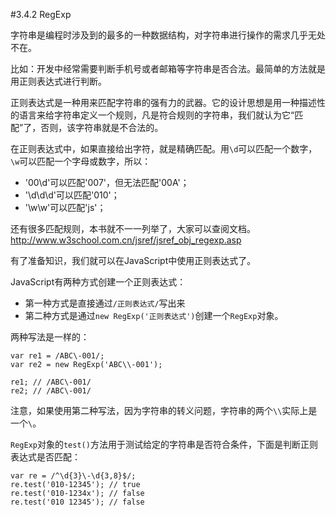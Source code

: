 #3.4.2 RegExp

字符串是编程时涉及到的最多的一种数据结构，对字符串进行操作的需求几乎无处不在。

比如：开发中经常需要判断手机号或者邮箱等字符串是否合法。最简单的方法就是用正则表达式进行判断。

正则表达式是一种用来匹配字符串的强有力的武器。它的设计思想是用一种描述性的语言来给字符串定义一个规则，凡是符合规则的字符串，我们就认为它“匹配”了，否则，该字符串就是不合法的。


在正则表达式中，如果直接给出字符，就是精确匹配。用`\d`可以匹配一个数字，`\w`可以匹配一个字母或数字，所以：

* '00\d'可以匹配'007'，但无法匹配'00A'；
* '\d\d\d'可以匹配'010'；
* '\w\w'可以匹配'js'；

还有很多匹配规则，本书就不一一列举了，大家可以查阅文档。
http://www.w3school.com.cn/jsref/jsref_obj_regexp.asp

有了准备知识，我们就可以在JavaScript中使用正则表达式了。

JavaScript有两种方式创建一个正则表达式：
* 第一种方式是直接通过`/正则表达式/`写出来
* 第二种方式是通过`new RegExp('正则表达式')`创建一个`RegExp`对象。

两种写法是一样的：
```
var re1 = /ABC\-001/;
var re2 = new RegExp('ABC\\-001');

re1; // /ABC\-001/
re2; // /ABC\-001/
```

注意，如果使用第二种写法，因为字符串的转义问题，字符串的两个`\\`实际上是一个`\`。

`RegExp`对象的`test()`方法用于测试给定的字符串是否符合条件，下面是判断正则表达式是否匹配：
```
var re = /^\d{3}\-\d{3,8}$/;
re.test('010-12345'); // true
re.test('010-1234x'); // false
re.test('010 12345'); // false
```
